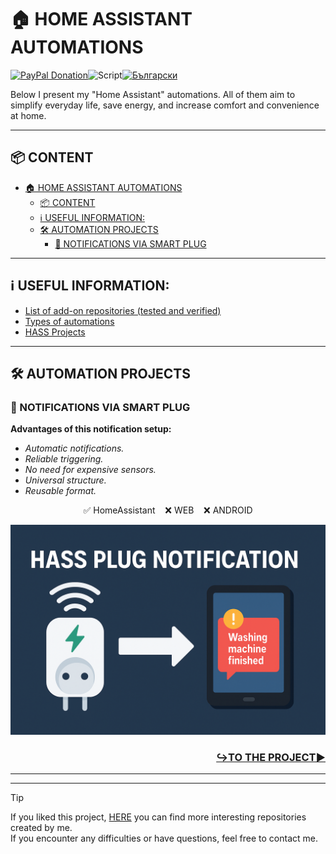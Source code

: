 # 🏠 HOME ASSISTANT AUTOMATIONS
[![PayPal Donation](https://img.shields.io/badge/PayPal-Donate-blue?logo=paypal)](https://www.paypal.com/donate/?hosted_button_id=AAWFZVF2XCP5A)![Script](https://img.shields.io/badge/logo-yaml-green?logo=yaml)[![Български](https://img.shields.io/badge/Български-език-green?logo=translate&labelColor=gray&style=flat-square&link=https://example.com/bg)](BG.md)

Below I present my "Home Assistant" automations. All of them aim to simplify everyday life, save energy, and increase comfort and convenience at home.

---

## 📦 CONTENT

- [🏠 HOME ASSISTANT AUTOMATIONS](#-home-assistant-automations)
  - [📦 CONTENT](#-content)
  - [ℹ️ USEFUL INFORMATION:](#ℹ️-useful-information)
  - [🛠️ AUTOMATION PROJECTS](#️-automation-projects)
    - [🛜 NOTIFICATIONS VIA SMART PLUG](#-notifications-via-smart-plug)

---

## ℹ️ USEFUL INFORMATION:
- [List of add-on repositories (tested and verified)](https://github.com/Bacard1/homeassistant/blob/110cbf6383a4612eebb80f92a268756654db6cf4/add-on_repositorys.md)
- [Types of automations](https://github.com/Bacard1/homeassistant/blob/110cbf6383a4612eebb80f92a268756654db6cf4/automations/BG.md)
- [HASS Projects](https://github.com/Bacard1/homeassistant.git)

---

## 🛠️ AUTOMATION PROJECTS

### 🛜 NOTIFICATIONS VIA SMART PLUG
**Advantages of this notification setup:**
- *Automatic notifications.*
- *Reliable triggering.*
- *No need for expensive sensors.*
- *Universal structure.*
- *Reusable format.*

<p align="center">✅ HomeAssistant    ❌ WEB    ❌ ANDROID</p>

![Creating/Integrating Zigbee Network](/img/plug_notifications_banner.png)

<h3 align="right">

[**↪️TO THE PROJECT▶️**](https://github.com/Bacard1/homeassistant-automations.git)
</h3>

---
---
> [!TIP]
> If you liked this project, [HERE](https://github.com/Bacard1?tab=repositories) you can find more interesting repositories created by me.<br>
> If you encounter any difficulties or have questions, feel free to contact me.
